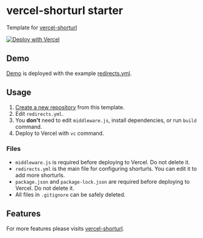 # vercel-shorturl starter

Template for [vercel-shorturl](https://github.com/ThewApp/vercel-shorturl)

[![Deploy with Vercel](https://vercel.com/button)](https://vercel.com/new/git/external?repository-url=https%3A%2F%2Fgithub.com%2FThewApp%2Fvercel-shorturl-starter&demo-title=vercel-shorturl&demo-description=Create%20your%20own%20shorturl%20on%20Vercel&demo-url=https%3A%2F%2Fvercel-shorturl-starter.vercel.app%2F)

## Demo

[Demo](https://vercel-shorturl-starter.vercel.app) is deployed with the example [redirects.yml](redirects.yml).

## Usage

1. [Create a new repository](https://github.com/ThewApp/vercel-shorturl-starter/generate) from this template.
1. Edit `redirects.yml`.
1. You **don't** need to edit `middleware.js`, install dependencies, or run `build` command.
1. Deploy to Vercel with `vc` command.

### Files

- `middleware.js` is required before deploying to Vercel. Do not delete it.
- `redirects.yml` is the main file for configuring shorturls. You can edit it to add more shorturls.
- `package.json` and `package-lock.json` are required before deploying to Vercel. Do not delete it.
- All files in `.gitignore` can be safely deleted.

## Features

For more features please visits [vercel-shorturl](https://github.com/ThewApp/vercel-shorturl#features).
